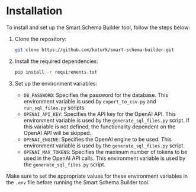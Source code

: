 # Installation

To install and set up the Smart Schema Builder tool, follow the steps below:

1. Clone the repository:
   ```bash
   git clone https://github.com/keturk/smart-schema-builder.git
   ```

2. Install the required dependencies:
   ```bash
   pip install -r requirements.txt
   ```

3. Set up the environment variables:
   - `DB_PASSWORD`: Specifies the password for the database. This environment variable is used by `export_to_csv.py` and `run_sql_files.py` scripts.
   - `OPENAI_API_KEY`: Specifies the API key for the OpenAI API. This environment variable is used by the `generate_sql_files.py` script. If this variable is not defined, the functionality dependent on the OpenAI API will be skipped.
   - `OPENAI_ENGINE`: Specifies the OpenAI engine to be used. This environment variable is used by the `generate_sql_files.py` script.
   - `OPENAI_MAX_TOKENS`: Specifies the maximum number of tokens to be used in the OpenAI API calls. This environment variable is used by the `generate_sql_files.py` script.

Make sure to set the appropriate values for these environment variables in the `.env` file before running the Smart Schema Builder tool.
